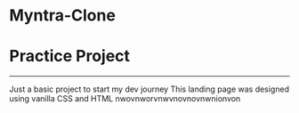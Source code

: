 # Myntra-Clone
<h1>Practice Project</h1><hr>
Just a basic project to start my dev journey
This landing page was designed using vanilla CSS and HTML
nwovnworvnwvnovnovnwnionvon
